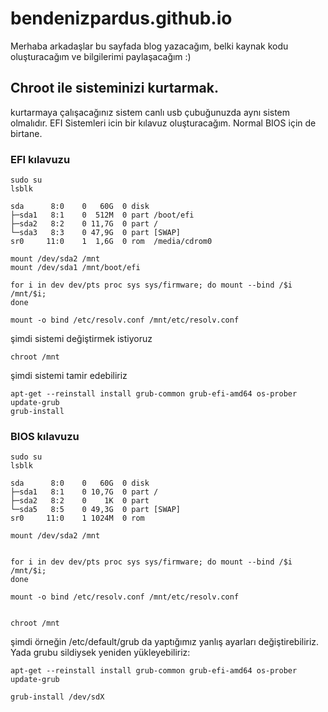 # bendenizpardus.github.io


Merhaba arkadaşlar bu sayfada blog yazacağım, belki kaynak kodu oluşturacağım ve bilgilerimi paylaşacağım :)


## Chroot ile sisteminizi kurtarmak.

kurtarmaya çalışacağınız sistem canlı usb çubuğunuzda aynı sistem olmalıdır. EFI Sistemleri icin bir kılavuz oluşturacağım. Normal BIOS için de birtane.


### EFI kılavuzu
```
sudo su
lsblk 
```

```
sda      8:0    0   60G  0 disk 
├─sda1   8:1    0  512M  0 part /boot/efi
├─sda2   8:2    0 11,7G  0 part /
└─sda3   8:3    0 47,9G  0 part [SWAP]
sr0     11:0    1  1,6G  0 rom  /media/cdrom0

```


```
mount /dev/sda2 /mnt
mount /dev/sda1 /mnt/boot/efi
```

```
for i in dev dev/pts proc sys sys/firmware; do mount --bind /$i /mnt/$i;
done
```

```
mount -o bind /etc/resolv.conf /mnt/etc/resolv.conf
```
şimdi sistemi değiştirmek istiyoruz



```
chroot /mnt
```
şimdi sistemi tamir edebiliriz

```
apt-get --reinstall install grub-common grub-efi-amd64 os-prober
update-grub
grub-install
```

### BIOS kılavuzu

```
sudo su
lsblk
```


```
sda      8:0    0   60G  0 disk 
├─sda1   8:1    0 10,7G  0 part /
├─sda2   8:2    0    1K  0 part 
└─sda5   8:5    0 49,3G  0 part [SWAP]
sr0     11:0    1 1024M  0 rom  
```



```
mount /dev/sda2 /mnt


for i in dev dev/pts proc sys sys/firmware; do mount --bind /$i /mnt/$i;
done

mount -o bind /etc/resolv.conf /mnt/etc/resolv.conf


chroot /mnt
```
şimdi örneğin /etc/default/grub da yaptığımız yanlış ayarları değiştirebiliriz.
Yada grubu sildiysek yeniden yükleyebiliriz:

```
apt-get --reinstall install grub-common grub-efi-amd64 os-prober
update-grub

```


```
grub-install /dev/sdX
```

